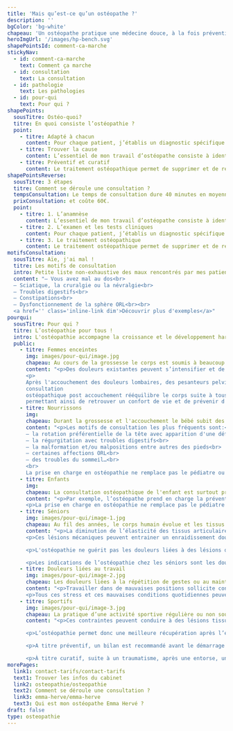 ```yaml
---
title: 'Mais qu’est-ce qu’un ostéopathe ?'
description: ''
bgColor: 'bg-white'
chapeau: 'Un ostéopathe pratique une médecine douce, à la fois préventive et curative visant à restaurer la mobilité des organes, fascias, articulations grâce à des manipulations manuelles.'
heroImgUrl: '/images/hp-bench.svg'
shapePointsId: comment-ca-marche
stickyNav:
  - id: comment-ca-marche
    text: Comment ça marche
  - id: consultation
    text: La consultation
  - id: pathologie
    text: Les pathologies
  - id: pour-qui
    text: Pour qui ?
shapePoints:
  sousTitre: Ostéo-quoi?
  titre: En quoi consiste l’ostéopathie ?
  point:
    - titre: Adapté à chacun
      content: Pour chaque patient, j’établis un diagnostic spécifique et propose un traitement adapté au cas par cas. À cela, s'ajoutent des conseils personnalisés sur l'hygiène de vie (posture, alimentation, exercices physiques etc…).
    - titre: Trouver la cause
      content: L’essentiel de mon travail d’ostéopathe consiste à identifier l’origine physique et environnementale des différents troubles que subit le patient, puis à rétablir manuellement un bon fonctionnement de l’organisme.
    - titre: Préventif et curatif
      content: Le traitement ostéopathique permet de supprimer et de réajuster les restrictions de mobilité du corps, de restaurer les fonctions perturbées dans le respect constant des amplitudes physiologiques propres à chaque organe ou articulation.
shapePointsReverse:
  sousTitre: 3 étapes
  titre: Comment se déroule une consultation ?
  tempsConsultation: Le temps de consultation dure 40 minutes en moyenne
  prixConsultation: et coûte 60€.
  point:
    - titre: 1. L’anamnèse
      content: L’essentiel de mon travail d’ostéopathe consiste à identifier l’origine physique et environnementale des différents troubles que subit le patient, puis à rétablir manuellement un bon fonctionnement de l’organisme.
    - titre: 2. L’examen et les tests cliniques
      content: Pour chaque patient, j’établis un diagnostic spécifique et propose un traitement adapté au cas par cas. À cela, s'ajoutent des conseils personnalisés sur l'hygiène de vie (posture, alimentation, exercices physiques etc…).
    - titre: 3. Le traitement ostéopathique
      content: Le traitement ostéopathique permet de supprimer et de réajuster les restrictions de mobilité du corps, de restaurer les fonctions perturbées dans le respect constant des amplitudes physiologiques propres à chaque organe ou articulation.
motifsConsultation:
  sousTitre: Aïe, j'ai mal !
  titre: Les motifs de consultation
  intro: Petite liste non-exhaustive des maux rencontrés par mes patients
  content: "– Vous avez mal au dos<br>
  – Sciatique, la cruralgie ou la névralgie<br>
  – Troubles digestifs<br>
  – Constipations<br>
  – Dysfonctionnement de la sphère ORL<br><br>
  <a href='' class='inline-link dim'>Découvrir plus d'exemples</a>"
pourqui:
  sousTitre: Pour qui ?
  titre: L’ostéopathie pour tous !
  intro: L'ostéopathie accompagne la croissance et le développement harmonieux du corps de la naissance à l'âge adulte.
  public:
    - titre: Femmes enceintes
      img: images/pour-qui/image.jpg
      chapeau: Au cours de la grossesse le corps est soumis à beaucoup de changements mécaniques et hormonaux.
      content: "<p>Des douleurs existantes peuvent s’intensifier et de nouvelles douleurs apparaissent. Les motifs de consultations les plus fréquents sont des lombalgies avec sciatalgie, des douleurs dans le bas ventre, des troubles de digestion avec souvent des acidités gastriques, des contractions précoces, des troubles du sommeil... Une consultation d’ostéopathie pour femme enceinte par trimestre est indiquée afin de préparer au mieux les structures du corps qui seront sollicitées pendant l’accouchement.</p>
      <p>
      Après l'accouchement des douleurs lombaires, des pesanteurs pelviennes peuvent persister. Une
      consultation
      ostéopathique post accouchement rééquilibre le corps suite à tous les changements qu'il vient de subir
      permettant ainsi de retrouver un confort de vie et de prévenir d'éventuelles douleurs.</p>"
    - titre: Nourrissons
      img: 
      chapeau: Durant la grossesse et l'accouchement le bébé subit des contraintes importantes pouvant avoir des répercussions très variées tout au long de sa vie.
      content: "<p>Les motifs de consultation les plus fréquents sont:<br>
      – la rotation préférentielle de la tête avec apparition d'une déformation du crâne<br>
      – la régurgitation avec troubles digestifs<br>
      – la malformation et/ou malpositions entre autres des pieds<br>
      – certaines affections ORL<br>
      – des troubles du sommeil…<br>
      <br>
      La prise en charge en ostéopathie ne remplace pas le pédiatre ou tout spécialiste dont votre enfant aurait besoin.</p>"
    - titre: Enfants
      img: 
      chapeau: La consultation ostéopathique de l'enfant est surtout préventive, permettant de suivre le développement le plus harmonieux possible.
      content: "<p>Par exemple, l’ostéopathe prend en charge la prévention et le traitement ostéopathique des troubles structurels du squelette comme la scoliose mais aussi les troubles ORL comme les otites, les sinusites, l'asthme, les troubles du sommeil... Il intervient aussi en complémentarité des soins othodontiques, orthophoniques et orthoptiques.</p>
      <p>La prise en charge en ostéopathie ne remplace pas le pédiatre ou tout spécialiste dont votre enfant aurait besoin.</p>"
    - titre: Séniors
      img: images/pour-qui/image-1.jpg
      chapeau: Au fil des années, le corps humain évolue et les tissus se transforment.
      content: "<p>La diminution de l’élasticité des tissus articulaires tels que les ligaments, les tendons musculaires ou encore le cartilage les exposent à des surmenages mécaniques, pouvant aboutir à leur lésion.</p>
      <p>Ces lésions mécaniques peuvent entrainer un enraidissement douloureux de nos articulations, limitant notre capacité à nous mouvoir et rendant difficile la réalisation de certaines tâches quotidiennes.</p>

      <p>L'ostéopathie ne guérit pas les douleurs liées à des lésions organiques mais elle intervient dans un contexte de prévention et de soulagement de la douleur, elle permet d'empêcher l'aggravation des troubles ressentis et l'apparition de crises inflammatoires.</p>

      <p>Les indications de l’ostéopathie chez les séniors sont les douleurs vertébrales, articulaires, les difficultés de locomotion, l’arthrose (l’ostéopathie permet de soulager certaines de ses conséquences mais ne la réduit pas), les troubles digestifs les vertiges et maux de tête ; la prévention des crises inflammatoires… </p>"
    - titre: Douleurs liées au travail
      img: images/pour-qui/image-2.jpg
      chapeau: Les douleurs liées à la répétition de gestes ou au maintien d’une posture délétère dans l’environnement de travail sont fréquentes en consultation ostéopathique.
      content: "<p>Travailler dans de mauvaises positions sollicite considérablement les tissus du corps humain, ce qui peut conduire à l’apparition de douleurs articulaires, de maux de tête ou encore de vertiges associés à un enraidissement d’un ou plusieurs groupes musculaires.</p>
      <p>Tous ces stress et ces mauvaises conditions quotidiennes peuvent être soulagés en consultation par des gestes simples et adaptés. </p>"
    - titre: Sportifs
      img: images/pour-qui/image-3.jpg
      chapeau: La pratique d’une activité sportive régulière ou non soumet les tissus du corps humain à d’importantes contraintes qui se surajoutent aux troubles existants.
      content: "<p>Ces contraintes peuvent conduire à des lésions tissulaires, comme les ligaments, les tendons ou encore le cartilage, et entrainer un enraidissement douloureux de l’articulation concernée. L’ostéopathie va permettre d’obtenir un relâchement musculaire diminuant la symptomatologie des pathologies du sportif. Elle améliore le potentiel et la puissance musculaire, la souplesse articulaire et ligamentaire ainsi que la capacité respiratoire.</p>

      <p>L’ostéopathie permet donc une meilleure récupération après l’effort mais aussi la conservation de l’équilibre du corps pour pratiquer une activité sportive durable.</p>

      <p>A titre préventif, un bilan est recommandé avant le démarrage d'une activité sportive, ou dans le cas de la préparation d'une épreuve.</p>

      <p>À titre curatif, suite à un traumatisme, après une entorse, une déchirure, une fracture, une chirurgie afin d'éviter l'installation de douleurs chroniques et de rétablir les équilibres du corps et la mobilité.</p>"
morePages:
  link1: contact-tarifs/contact-tarifs
  text1: Trouver les infos du cabinet
  link2: osteopathie/osteopathie
  text2: Comment se déroule une consultation ?
  link3: emma-herve/emma-herve
  text3: Qui est mon ostéopathe Emma Hervé ?
draft: false
type: osteopathie
---
```

